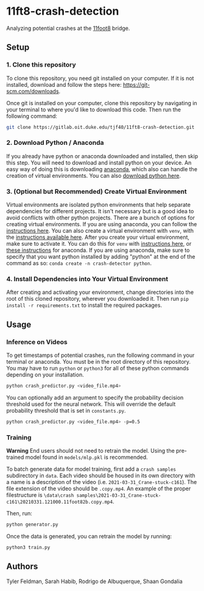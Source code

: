 # 11ft8-crash-detection

Analyzing potential crashes at the [11foot8](https://11foot8.com) bridge.

## Setup

### 1. Clone this repository
To clone this repository, you need git installed on your computer. If it is not installed, download and follow the steps here: https://git-scm.com/downloads.

Once git is installed on your computer, clone this repository by navigating in your terminal to where you'd like to download this code. Then run the following command:

```bash
git clone https://gitlab.oit.duke.edu/tjf40/11ft8-crash-detection.git
```

### 2. Download Python / Anaconda
If you already have python or anaconda downloaded and installed, then skip this step. You will need to download and install python on your device. An easy way of doing this is downloading [anaconda](https://www.anaconda.com/), which also can handle the creation of virtual environments. You can also [download python here](https://www.python.org/downloads/).

### 3. (Optional but Recommended) Create Virtual Environment
Virtual environments are isolated python environments that help separate dependencies for different projects. It isn't necessary but is a good idea to avoid conflicts with other python projects. There are a bunch of options for creating virtual environments. If you are using anaconda, you can follow the [instructions here](https://docs.conda.io/projects/conda/en/latest/user-guide/getting-started.html#). You can also create a virtual environment with `venv`, with the [instructions available here](https://docs.python.org/3/library/venv.html). After you create your virtual environment, make sure to activate it. You can do this for `venv` with [instructions here](https://docs.python.org/3/library/venv.html#how-venvs-work), or [these instructions](https://docs.conda.io/projects/conda/en/latest/user-guide/getting-started.html#managing-environments) for anaconda. If you are using anaconda, make sure to specify that you want python installed by adding "python" at the end of the command as so: `conda create -n crash-detector python`.

### 4. Install Dependencies into Your Virtual Environment
After creating and activating your environment, change directories into the root of this cloned repository, wherever you downloaded it. Then run `pip install -r requirements.txt` to install the required packages.

## Usage

### Inference on Videos
To get timestamps of potential crashes, run the following command in your terminal or anaconda. You must be in the root directory of this repository. You may have to run `python` or `python3` for all of these python commands depending on your installation.

```bash
python crash_predictor.py <video_file.mp4>
```

You can optionally add an argument to specify the probability decision threshold used for the neural network. This will override the default probability threshold that is set in `constants.py`.
```bash
python crash_predictor.py <video_file.mp4> -p=0.5
```

### Training

**Warning** End users should not need to retrain the model. Using the pre-trained model found in `models/mlp.pkl` is recommended. 

To batch generate data for model training, first add a `crash samples` subdirectory in `data`. Each video should be housed in its own directory with a name is a description of the video (i.e. `2021-03-31_Crane-stuck-c161`). The file extension of the video should be `.copy.mp4`. An example of the proper filestructure is `\data\crash samples\2021-03-31_Crane-stuck-c161\20210331.121000.11foot82b.copy.mp4`.

Then, run:
```bash
python generator.py
```

Once the data is generated, you can retrain the model by running:
```bash
python3 train.py
```

## Authors
Tyler Feldman, Sarah Habib, Rodrigo de Albuquerque, Shaan Gondalia
